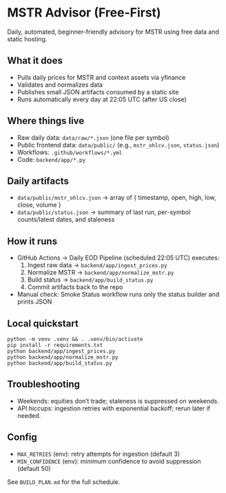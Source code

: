 MSTR Advisor (Free-First)
=========================

Daily, automated, beginner-friendly advisory for MSTR using free data and static hosting.

What it does
------------
- Pulls daily prices for MSTR and context assets via yfinance
- Validates and normalizes data
- Publishes small JSON artifacts consumed by a static site
- Runs automatically every day at 22:05 UTC (after US close)

Where things live
-----------------
- Raw daily data: `data/raw/*.json` (one file per symbol)
- Public frontend data: `data/public/` (e.g., `mstr_ohlcv.json`, `status.json`)
- Workflows: `.github/workflows/*.yml`
- Code: `backend/app/*.py`

Daily artifacts
---------------
- `data/public/mstr_ohlcv.json` → array of { timestamp, open, high, low, close, volume }
- `data/public/status.json` → summary of last run, per-symbol counts/latest dates, and staleness

How it runs
-----------
- GitHub Actions → Daily EOD Pipeline (scheduled 22:05 UTC) executes:
  1) Ingest raw data → `backend/app/ingest_prices.py`
  2) Normalize MSTR → `backend/app/normalize_mstr.py`
  3) Build status → `backend/app/build_status.py`
  4) Commit artifacts back to the repo
- Manual check: Smoke Status workflow runs only the status builder and prints JSON

Local quickstart
----------------
```
python -m venv .venv && . .venv/bin/activate
pip install -r requirements.txt
python backend/app/ingest_prices.py
python backend/app/normalize_mstr.py
python backend/app/build_status.py
```

Troubleshooting
---------------
- Weekends: equities don’t trade; staleness is suppressed on weekends.
- API hiccups: ingestion retries with exponential backoff; rerun later if needed.

Config
------
- `MAX_RETRIES` (env): retry attempts for ingestion (default 3)
- `MIN_CONFIDENCE` (env): minimum confidence to avoid suppression (default 50)

See `BUILD_PLAN.md` for the full schedule.



